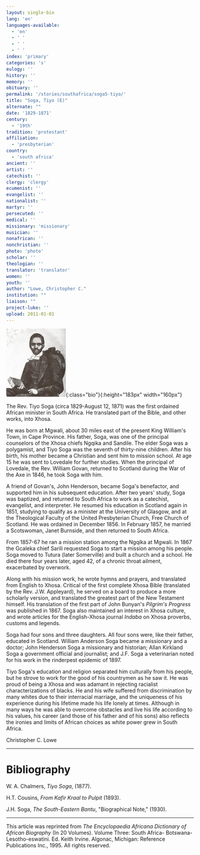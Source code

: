 ```yaml
---
layout: single-bio
lang: 'en'
languages-available:
  - 'en'
  - ' '
  - ' '
  - ' '
index: 'primary'
categories: 's'
eulogy: ''
history: ''
memory: ''
obituary: ''
permalink: '/stories/southafrica/soga5-tiyo/'
title: "Soga, Tiyo (E)"
alternate: ""
date: '1829-1871'
century:
  - '19th'
tradition: 'protestant'
affiliation:
  - 'presbyterian'
country:
  - 'south africa'
ancient: ''
artist: ''
catechist: ''
clergy: 'clergy'
ecumenist: ''
evangelist: ''
nationalist: ''
martyr: ''
persecuted: ''
medical: ''
missionary: 'missionary'
musician: ''
nonafrican: ''
nonchristian: ''
photo: 'photo'
scholar: ''
theologian: ''
translator: 'translator'
women: ''
youth: ''
author: "Lowe, Christopher C."
institution: ""
liaison: ""
project-luke: ''
upload: 2011-01-01
---
```


![Tiyo Soga](/images/bio-pics/southafrica/soga5-tiyo/soga_tiyo.jpg){:class="bio"}{:height="183px" width="160px"}

The Rev. Tiyo Soga (circa 1829-August 12, 1871) was the first ordained African minister in South Africa. He translated part of the Bible, and other works, into Xhosa.

He was born at Mgwali, about 30 miles east of the present King William's Town, in Cape Province. His father, Soga, was one of the principal counselors of the Xhosa chiefs Ngqika and Sandile. The elder Soga was a polygamist, and Tiyo Soga was the seventh of thirty-nine children. After his birth, his mother became a Christian and sent him to mission school. At age 15 he was sent to Lovedale for further studies. When the principal of Lovedale, the Rev. William Govan, returned to Scotland during the War of the Axe in 1846, he took Soga with him.

A friend of Govan's, John Henderson, became Soga's benefactor, and supported him in his subsequent education. After two years' study, Soga was baptized, and returned to South Africa to work as a catechist, evangelist, and interpreter. He resumed his education in Scotland again in 1851, studying to qualify as a minister at the University of Glasgow, and at the Theological Faculty of the United Presbyterian Church, Free Church of Scotland. He was ordained in December 1856. In February 1857, he married a Scotswoman, Janet Burnside, and then returned to South Africa.

From 1857-67 he ran a mission station among the Ngqika at Mgwali. In 1867 the Gcaleka chief Sarili requested Soga to start a mission among his people. Soga moved to Tutura (later Somerville) and built a church and a school. He died there four years later, aged 42, of a chronic throat ailment, exacerbated by overwork.

Along with his mission work, he wrote hymns and prayers, and translated from English to Xhosa. Critical of the first complete Xhosa Bible (translated by the Rev. J.W. Appleyard), he served on a board to produce a more scholarly version, and translated the greatest part of the New Testament himself. His translation of the first part of John Bunyan's *Pilgrim's Progress* was published in 1867. Soga also maintained an interest in Xhosa culture, and wrote articles for the English-Xhosa journal *Indaba* on Xhosa proverbs, customs and legends.

Soga had four sons and three daughters. All four sons were, like their father, educated in Scotland. William Anderson Soga became a missionary and a doctor; John Henderson Soga a missionary and historian; Allan Kirkland Soga a government official and journalist; and J.F. Soga a veterinarian noted for his work in the rinderpest epidemic of 1897.

Tiyo Soga's education and religion separated him culturally from his people, but he strove to work for the good of his countrymen as he saw it. He was proud of being a Xhosa and was adamant in rejecting racialist characterizations of blacks. He and his wife suffered from discrimination by many whites due to their interracial marriage, and the uniqueness of his experience during his lifetime made his life lonely at times. Although in many ways he was able to overcome obstacles and live his life according to his values, his career (and those of his father and of his sons) also reflects the ironies and limits of African choices as white power grew in South Africa.

Christopher C. Lowe

---

# Bibliography

W. A. Chalmers, *Tiyo Soga*, (1877).

H.T. Cousins, *From Kafir Kraal to Pulpit* (1893).

J.H. Soga, *The South-Eastern Bantu*, "Biographical Note," (1930).

---

This article was reprinted from *The Encyclopaedia Africana Dictionary of African Biography* (In 20 Volumes). Volume Three: South Africa- Botswana-Lesotho-eswatini. Ed. Keith Irvine. Algonac, Michigan: Reference Publications Inc., 1995.  All rights reserved.
